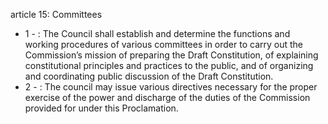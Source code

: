 article 15: Committees

<ul>
			<li>1 - : The Council shall establish and determine the functions and working procedures of various committees in order to carry out the Commission’s mission of preparing the Draft Constitution, of explaining constitutional principles and practices to the public, and of organizing and coordinating public discussion of the Draft Constitution.<ul>
			</ul></li>			<li>2 - : The council may issue various directives necessary for the proper exercise of the power and discharge of the duties of the Commission provided for under this Proclamation.	<ul>
			</ul></li></ul>